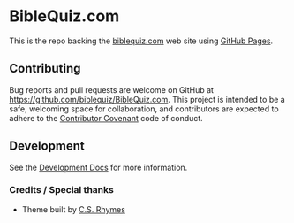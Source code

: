 # BibleQuiz.com
This is the repo backing the [biblequiz.com](https://biblequiz.com/) web site using [GitHub Pages](https://docs.github.com/en/pages).

## Contributing

Bug reports and pull requests are welcome on GitHub at https://github.com/biblequiz/BibleQuiz.com. This project is intended to be a safe, welcoming space for collaboration, and contributors are expected to adhere to the [Contributor Covenant](http://contributor-covenant.org) code of conduct.

## Development
See the [Development Docs](/docs/development.md) for more information.

### Credits / Special thanks

- Theme built by [C.S. Rhymes](https://www.csrhymes.com)

